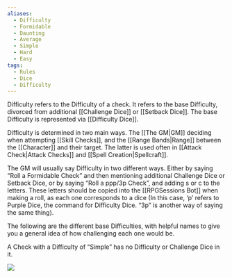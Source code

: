 ```yaml
---
aliases:
  - Difficulty
  - Formidable
  - Daunting
  - Average
  - Simple
  - Hard
  - Easy
tags:
  - Rules
  - Dice
  - Difficulty
---
```

Difficulty refers to the Difficulty of a check. It refers to the base Difficulty, divorced from additional [[Challenge Dice]] or [[Setback Dice]]. The base Difficulty is represented via [[Difficulty Dice]].

Difficulty is determined in two main ways. The [[The GM|GM]] deciding when attempting [[Skill Checks]], and the [[Range Bands|Range]] between the [[Character]] and their target. The latter is used often in [[Attack Check|Attack Checks]] and [[Spell Creation|Spellcraft]].

The GM will usually say Difficulty in two different ways. Either by saying “Roll a Formidable Check” and then mentioning additional Challenge Dice or Setback Dice, or by saying “Roll a ppp/3p Check”, and adding s or c to the letters. These letters should be copied into the [[RPGSessions Bot]] when making a roll, as each one corresponds to a dice (In this case, ‘p’ refers to Purple Dice, the command for Difficulty Dice. “3p” is another way of saying the same thing).

The following are the different base Difficulties, with helpful names to give you a general idea of how challenging each one would be.

A Check with a Difficulty of “Simple” has no Difficulty or Challenge Dice in it.

![](https://i.imgur.com/vWMzAZP.png)